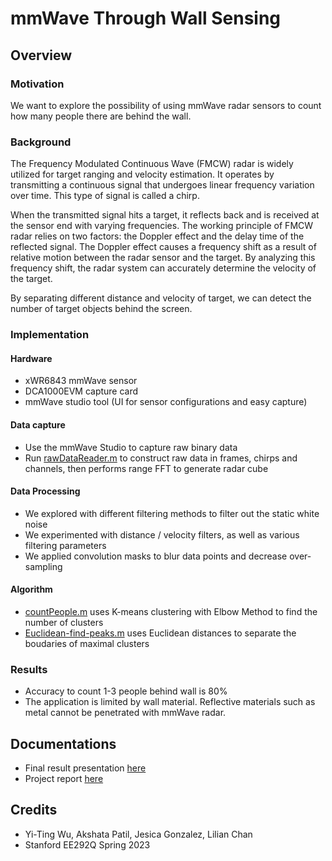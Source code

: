 # mmWave Through Wall Sensing
## Overview
### Motivation
We want to explore the possibility of using mmWave radar sensors to count how many people there are behind the wall.

### Background
The Frequency Modulated Continuous Wave (FMCW) radar is widely utilized for target ranging and velocity estimation. It operates by transmitting a continuous signal that undergoes linear frequency variation over time. This type of signal is called a chirp.

When the transmitted signal hits a target, it reflects back and is received at the sensor end with varying frequencies. The working principle of FMCW radar relies on two factors: the Doppler effect and the delay time of the reflected signal. The Doppler effect causes a frequency shift as a result of relative motion between the radar sensor and the target. By analyzing this frequency shift, the radar system can accurately determine the velocity of the target.

By separating different distance and velocity of target, we can detect the number of target objects behind the screen.

### Implementation
#### Hardware
- xWR6843 mmWave sensor
- DCA1000EVM capture card
- mmWave studio tool (UI for sensor configurations and easy capture)

#### Data capture
- Use the mmWave Studio to capture raw binary data
- Run [rawDataReader.m](rawDataReader.m) to construct raw data in frames, chirps and channels, then performs range FFT to generate radar cube

#### Data Processing
- We explored with different filtering methods to filter out the static white noise
- We experimented with distance / velocity filters, as well as various filtering parameters
- We applied convolution masks to blur data points and decrease over-sampling

#### Algorithm
- [countPeople.m](countPeople.m) uses K-means clustering with Elbow Method to find the number of clusters
- [Euclidean-find-peaks.m](Euclidean-find-peaks.m) uses Euclidean distances to separate the boudaries of maximal clusters

### Results
- Accuracy to count 1-3 people behind wall is 80%
- The application is limited by wall material. Reflective materials such as metal cannot be penetrated with mmWave radar.

## Documentations
- Final result presentation [here](mmWave-through-wall-imaging-presentation.pdf)
- Project report [here](Final_Project_Report.pdf)

## Credits
- Yi-Ting Wu, Akshata Patil, Jesica Gonzalez, Lilian Chan
- Stanford EE292Q Spring 2023
